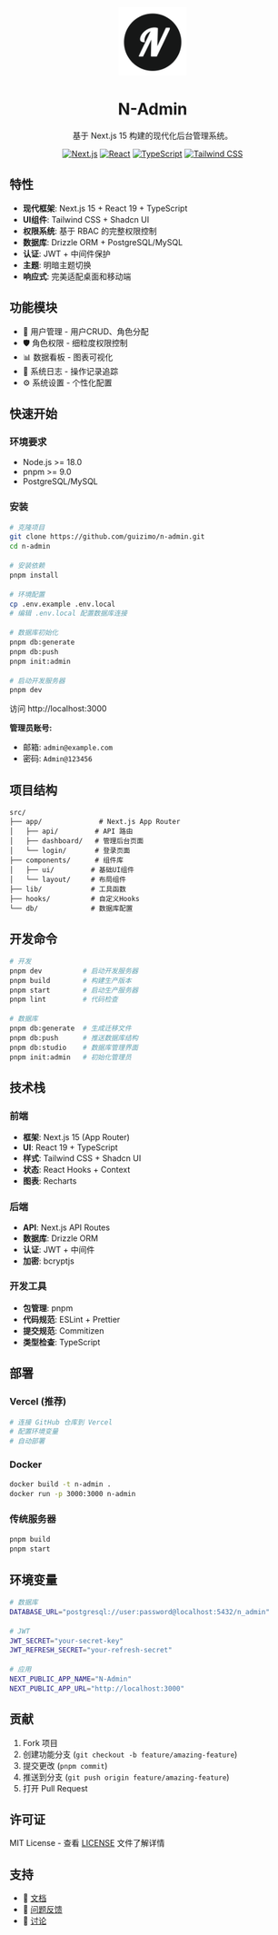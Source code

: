 <div align="center">
  <img src="public/logo.png" alt="N-Admin Logo" width="120" height="120">
  
  # N-Admin
  
  基于 Next.js 15 构建的现代化后台管理系统。
  
  [![Next.js](https://img.shields.io/badge/Next.js-15-black?style=flat-square&logo=next.js)](https://nextjs.org/)
  [![React](https://img.shields.io/badge/React-19-blue?style=flat-square&logo=react)](https://reactjs.org/)
  [![TypeScript](https://img.shields.io/badge/TypeScript-5-blue?style=flat-square&logo=typescript)](https://www.typescriptlang.org/)
  [![Tailwind CSS](https://img.shields.io/badge/Tailwind%20CSS-4-38B2AC?style=flat-square&logo=tailwind-css)](https://tailwindcss.com/)
  
</div>

## 特性

- **现代框架**: Next.js 15 + React 19 + TypeScript
- **UI组件**: Tailwind CSS + Shadcn UI
- **权限系统**: 基于 RBAC 的完整权限控制
- **数据库**: Drizzle ORM + PostgreSQL/MySQL
- **认证**: JWT + 中间件保护
- **主题**: 明暗主题切换
- **响应式**: 完美适配桌面和移动端

## 功能模块

- 👥 用户管理 - 用户CRUD、角色分配
- 🛡️ 角色权限 - 细粒度权限控制
- 📊 数据看板 - 图表可视化
- 📝 系统日志 - 操作记录追踪
- ⚙️ 系统设置 - 个性化配置

## 快速开始

### 环境要求

- Node.js >= 18.0
- pnpm >= 9.0
- PostgreSQL/MySQL

### 安装

```bash
# 克隆项目
git clone https://github.com/guizimo/n-admin.git
cd n-admin

# 安装依赖
pnpm install

# 环境配置
cp .env.example .env.local
# 编辑 .env.local 配置数据库连接

# 数据库初始化
pnpm db:generate
pnpm db:push
pnpm init:admin

# 启动开发服务器
pnpm dev
```

访问 http://localhost:3000

**管理员账号:**

- 邮箱: `admin@example.com`
- 密码: `Admin@123456`

## 项目结构

```
src/
├── app/              # Next.js App Router
│   ├── api/         # API 路由
│   ├── dashboard/   # 管理后台页面
│   └── login/       # 登录页面
├── components/      # 组件库
│   ├── ui/         # 基础UI组件
│   └── layout/     # 布局组件
├── lib/            # 工具函数
├── hooks/          # 自定义Hooks
└── db/             # 数据库配置
```

## 开发命令

```bash
# 开发
pnpm dev          # 启动开发服务器
pnpm build        # 构建生产版本
pnpm start        # 启动生产服务器
pnpm lint         # 代码检查

# 数据库
pnpm db:generate  # 生成迁移文件
pnpm db:push      # 推送数据库结构
pnpm db:studio    # 数据库管理界面
pnpm init:admin   # 初始化管理员
```

## 技术栈

### 前端

- **框架**: Next.js 15 (App Router)
- **UI**: React 19 + TypeScript
- **样式**: Tailwind CSS + Shadcn UI
- **状态**: React Hooks + Context
- **图表**: Recharts

### 后端

- **API**: Next.js API Routes
- **数据库**: Drizzle ORM
- **认证**: JWT + 中间件
- **加密**: bcryptjs

### 开发工具

- **包管理**: pnpm
- **代码规范**: ESLint + Prettier
- **提交规范**: Commitizen
- **类型检查**: TypeScript

## 部署

### Vercel (推荐)

```bash
# 连接 GitHub 仓库到 Vercel
# 配置环境变量
# 自动部署
```

### Docker

```bash
docker build -t n-admin .
docker run -p 3000:3000 n-admin
```

### 传统服务器

```bash
pnpm build
pnpm start
```

## 环境变量

```bash
# 数据库
DATABASE_URL="postgresql://user:password@localhost:5432/n_admin"

# JWT
JWT_SECRET="your-secret-key"
JWT_REFRESH_SECRET="your-refresh-secret"

# 应用
NEXT_PUBLIC_APP_NAME="N-Admin"
NEXT_PUBLIC_APP_URL="http://localhost:3000"
```

## 贡献

1. Fork 项目
2. 创建功能分支 (`git checkout -b feature/amazing-feature`)
3. 提交更改 (`pnpm commit`)
4. 推送到分支 (`git push origin feature/amazing-feature`)
5. 打开 Pull Request

## 许可证

MIT License - 查看 [LICENSE](LICENSE) 文件了解详情

## 支持

- 📖 [文档](./DEPLOYMENT.md)
- 🐛 [问题反馈](https://github.com/guizimo/n-admin/issues)
- 💬 [讨论](https://github.com/guizimo/n-admin/discussions)
